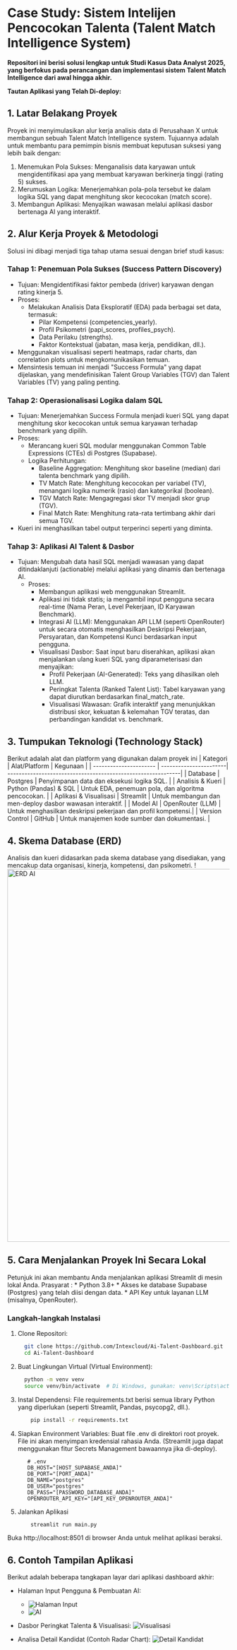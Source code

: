 # Case Study: Sistem Intelijen Pencocokan Talenta (Talent Match Intelligence System) 
**Repositori ini berisi solusi lengkap untuk Studi Kasus Data Analyst 2025, yang berfokus pada perancangan dan implementasi sistem Talent Match Intelligence dari awal hingga akhir.**

**Tautan Aplikasi yang Telah Di-deploy:** 

## 1. Latar Belakang Proyek
Proyek ini menyimulasikan alur kerja analisis data di Perusahaan X untuk membangun sebuah Talent Match Intelligence system. Tujuannya adalah untuk membantu para pemimpin bisnis membuat keputusan suksesi yang lebih baik dengan:
1.	Menemukan Pola Sukses: Menganalisis data karyawan untuk mengidentifikasi apa yang membuat karyawan berkinerja tinggi (rating 5) sukses.
2.	Merumuskan Logika: Menerjemahkan pola-pola tersebut ke dalam logika SQL yang dapat menghitung skor kecocokan (match score).
3.	Membangun Aplikasi: Menyajikan wawasan melalui aplikasi dasbor bertenaga AI yang interaktif.

## 2. Alur Kerja Proyek & Metodologi
Solusi ini dibagi menjadi tiga tahap utama sesuai dengan brief studi kasus:

### Tahap 1: Penemuan Pola Sukses (Success Pattern Discovery)

 * Tujuan: Mengidentifikasi faktor pembeda (driver) karyawan dengan rating kinerja 5.
 *  Proses:
    * Melakukan Analisis Data Eksploratif (EDA) pada berbagai set data, termasuk:
        * Pilar Kompetensi (competencies_yearly).
        * Profil Psikometri (papi_scores, profiles_psych).
        * Data Perilaku (strengths).
        * Faktor Kontekstual (jabatan, masa kerja, pendidikan, dll.).
* Menggunakan visualisasi seperti heatmaps, radar charts, dan correlation plots untuk mengkomunikasikan temuan.
* Mensintesis temuan ini menjadi "Success Formula" yang dapat dijelaskan, yang mendefinisikan Talent Group Variables (TGV) dan Talent Variables (TV) yang paling penting.

### Tahap 2: Operasionalisasi Logika dalam SQL
 * Tujuan: Menerjemahkan Success Formula menjadi kueri SQL yang dapat menghitung skor kecocokan untuk semua karyawan terhadap benchmark yang dipilih.
 *  Proses:
    * Merancang kueri SQL modular menggunakan Common Table Expressions (CTEs) di Postgres (Supabase).
    * Logika Perhitungan:
        * Baseline Aggregation: Menghitung skor baseline (median) dari talenta benchmark yang dipilih.
        * TV Match Rate: Menghitung kecocokan per variabel (TV), menangani logika numerik (rasio) dan kategorikal (boolean).
        * TGV Match Rate: Mengagregasi skor TV menjadi skor grup (TGV).
        * Final Match Rate: Menghitung rata-rata tertimbang akhir dari semua TGV.
* Kueri ini menghasilkan tabel output terperinci seperti yang diminta.

### Tahap 3: Aplikasi AI Talent & Dasbor
* Tujuan: Mengubah data hasil SQL menjadi wawasan yang dapat ditindaklanjuti (actionable) melalui aplikasi yang dinamis dan bertenaga AI.
    * Proses:
      * Membangun aplikasi web menggunakan Streamlit.
      * Aplikasi ini tidak statis; ia mengambil input pengguna secara real-time (Nama Peran, Level Pekerjaan, ID Karyawan Benchmark).
      * Integrasi AI (LLM): Menggunakan API LLM (seperti OpenRouter) untuk secara otomatis menghasilkan Deskripsi Pekerjaan, Persyaratan, dan Kompetensi Kunci berdasarkan input pengguna.
      * Visualisasi Dasbor: Saat input baru diserahkan, aplikasi akan menjalankan ulang kueri SQL yang diparameterisasi  dan menyajikan:
        * Profil Pekerjaan (AI-Generated): Teks yang dihasilkan oleh LLM.
        * Peringkat Talenta (Ranked Talent List): Tabel karyawan yang dapat diurutkan berdasarkan final_match_rate.
        * Visualisasi Wawasan: Grafik interaktif yang menunjukkan distribusi skor, kekuatan & kelemahan TGV teratas, dan perbandingan kandidat vs. benchmark.

## 3. Tumpukan Teknologi (Technology Stack)
Berikut adalah alat dan platform yang digunakan dalam proyek ini
| Kategori               | Alat/Platform          | Kegunaan                                                     |
| ---------------------- | -----------------------| -------------------------------------------------------------|
| Database               | Postgres               | Penyimpanan data dan eksekusi logika SQL.                    |
| Analisis & Kueri       | Python (Pandas) & SQL  | Untuk EDA, penemuan pola, dan algoritma pencocokan.          |
| Aplikasi & Visualisasi | Streamlit              | Untuk membangun dan men-deploy dasbor wawasan interaktif.    |
| Model AI               | OpenRouter (LLM)       | Untuk menghasilkan deskripsi pekerjaan dan profil kompetensi.|
| Version Control        | GitHub                 | Untuk manajemen kode sumber dan dokumentasi.                 | 


## 4. Skema Database (ERD)
Analisis dan kueri didasarkan pada skema database yang disediakan, yang mencakup data organisasi, kinerja, kompetensi, dan psikometri.
!<img width="1231" height="845" alt="ERD AI" src="https://github.com/user-attachments/assets/0dbd11ac-fedb-4a7b-b771-20ec2a04e4ae" />


## 5. Cara Menjalankan Proyek Ini Secara Lokal
  Petunjuk ini akan membantu Anda menjalankan aplikasi Streamlit di mesin lokal Anda.
  Prasyarat :
    * Python 3.8+
    * Akses ke database Supabase (Postgres) yang telah diisi dengan data.
    * API Key untuk layanan LLM (misalnya, OpenRouter).

  ###  Langkah-langkah Instalasi
  1. Clone Repositori:
      ```bash
        git clone https://github.com/Intexcloud/Ai-Talent-Dashboard.git
        cd Ai-Talent-Dashboard
      ```
  2. Buat Lingkungan Virtual (Virtual Environment):
      ```bash
        python -m venv venv
        source venv/bin/activate  # Di Windows, gunakan: venv\Scripts\activate
      ```
  3. Instal Dependensi: File requirements.txt berisi semua library Python yang diperlukan (seperti Streamlit, Pandas, psycopg2, dll.).
      ```bash
          pip install -r requirements.txt
      ```
  4. Siapkan Environment Variables: Buat file .env di direktori root proyek.
     File ini akan menyimpan kredensial rahasia Anda. (Streamlit juga dapat menggunakan fitur Secrets Management bawaannya jika di-deploy).
       ```Ini.TOML
          # .env
          DB_HOST="[HOST_SUPABASE_ANDA]"
          DB_PORT="[PORT_ANDA]"
          DB_NAME="postgres"
          DB_USER="postgres"
          DB_PASS="[PASSWORD_DATABASE_ANDA]"
          OPENROUTER_API_KEY="[API_KEY_OPENROUTER_ANDA]"
       ```
  5. Jalankan Aplikasi
      ```bash
          streamlit run main.py
      ```
Buka http://localhost:8501 di browser Anda untuk melihat aplikasi beraksi.


## 6. Contoh Tampilan Aplikasi

Berikut adalah beberapa tangkapan layar dari aplikasi dashboard akhir:
  * Halaman Input Pengguna & Pembuatan AI:
    * ![Halaman Input](Dashboard1.png)
    * ![AI](Dashboard2.png)

  * Dasbor Peringkat Talenta & Visualisasi:
    ![Visualisasi](Dashboard3.png)

  * Analisa Detail Kandidat (Contoh Radar Chart):
    ![Detail Kandidat](Dashboard4.png)

